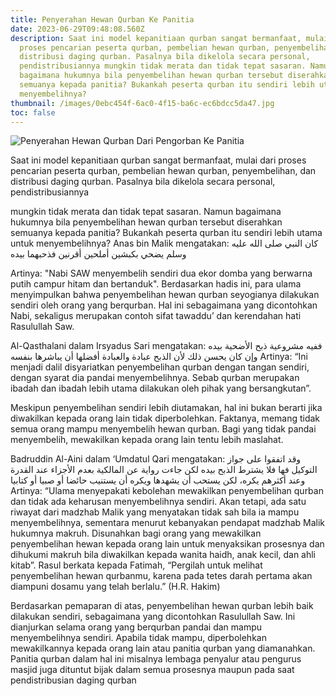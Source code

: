 ```yaml
---
title: Penyerahan Hewan Qurban Ke Panitia
date: 2023-06-29T09:48:08.560Z
description: Saat ini model kepanitiaan qurban sangat bermanfaat, mulai dari
  proses pencarian peserta qurban, pembelian hewan qurban, penyembelihan, dan
  distribusi daging qurban. Pasalnya bila dikelola secara personal,
  pendistribusiannya mungkin tidak merata dan tidak tepat sasaran. Namun
  bagaimana hukumnya bila penyembelihan hewan qurban tersebut diserahkan
  semuanya kepada panitia? Bukankah peserta qurban itu sendiri lebih utama untuk
  menyembelihnya?
thumbnail: /images/0ebc454f-6ac0-4f15-ba6c-ec6bdcc5da47.jpg
toc: false
---
```

![Penyerahan Hewan Qurban Dari Pengorban Ke Panitia](/images/006a7c07-4acb-4121-854f-086441709e6d.jpg)

Saat ini model kepanitiaan qurban sangat bermanfaat, mulai dari proses pencarian peserta qurban, pembelian hewan qurban, penyembelihan, dan distribusi daging qurban. Pasalnya bila dikelola secara personal, pendistribusiannya 

mungkin tidak merata dan tidak tepat sasaran. Namun bagaimana hukumnya bila penyembelihan hewan qurban tersebut diserahkan semuanya kepada panitia? Bukankah peserta qurban itu sendiri lebih utama untuk menyembelihnya?
Anas bin Malik mengatakan:
 كان النبي صلى الله عليه وسلم يضحي بكبشين أملحين أقرنين فذحبهما بيده


Artinya: "Nabi SAW menyembelih sendiri dua ekor domba yang berwarna putih campur hitam dan bertanduk".
Berdasarkan hadis ini, para ulama menyimpulkan bahwa penyembelihan hewan qurban seyogianya dilakukan sendiri oleh orang yang berqurban. Hal ini sebagaimana yang dicontohkan Nabi, sekaligus merupakan contoh sifat tawaddu’ dan kerendahan hati Rasulullah Saw.


Al-Qasthalani dalam Irsyadus Sari mengatakan:
 ففيه مشروعية ذبح الأضحية بيده وإن كان يحسن ذلك لأن الذبح عبادة والعبادة أفضلها أن يباشرها بنفسه
Artinya: “Ini menjadi dalil disyariatkan penyembelihan qurban dengan tangan sendiri, dengan syarat dia pandai menyembelihnya. Sebab qurban merupakan ibadah dan ibadah lebih utama dilakukan oleh pihak yang bersangkutan”.


Meskipun penyembelihan sendiri lebih diutamakan, hal ini bukan berarti jika diwakilkan kepada orang lain tidak diperbolehkan. Faktanya, memang tidak semua orang mampu menyembelih hewan qurban. Bagi yang tidak pandai menyembelih, mewakilkan kepada orang lain tentu lebih maslahat.


Badruddin Al-Aini dalam ‘Umdatul Qari mengatakan:
 وقد اتفقوا على جواز التوكيل فها فلا يشترط الذبح بيده لكن جاءت رواية عن المالكية بعدم الأجزاء عند القدرة وعند أكثرهم يكره، لكن يستحب أن يشهدها ويكره أن يستنيب حائضا أو صبيا أو كتابيا
Artinya: “Ulama menyepakati kebolehan mewakilkan penyembelihan qurban dan tidak ada keharusan menyembelihnya sendiri. Akan tetapi, ada satu riwayat dari madzhab Malik yang menyatakan tidak sah bila ia mampu menyembelihnya, sementara menurut kebanyakan pendapat madzhab Malik hukumnya makruh. Disunahkan bagi orang yang mewakilkan penyembelihan hewan kepada orang lain untuk menyaksikan prosesnya dan dihukumi makruh bila diwakilkan kepada wanita haidh, anak kecil, dan ahli kitab”.
Rasul berkata kepada Fatimah, “Pergilah untuk melihat penyembelihan hewan qurbanmu, karena pada tetes darah pertama akan diampuni dosamu yang telah berlalu.” (H.R. Hakim)


Berdasarkan pemaparan di atas, penyembelihan hewan qurban lebih baik dilakukan sendiri, sebagaimana yang dicontohkan Rasulullah Saw. Ini dianjurkan selama orang yang berqurban pandai dan mampu menyembelihnya sendiri. Apabila tidak mampu, diperbolehkan mewakilkannya kepada orang lain atau panitia qurban yang diamanahkan. Panitia qurban dalam hal ini misalnya lembaga penyalur atau pengurus masjid juga dituntut bijak dalam semua prosesnya maupun pada saat pendistribusian daging qurban